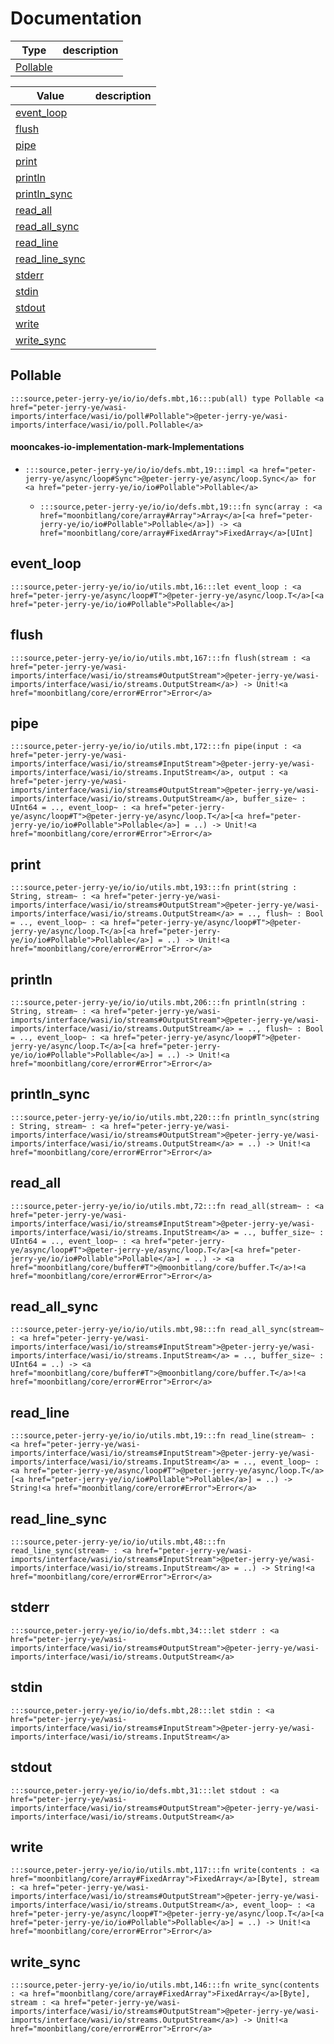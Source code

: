 # Documentation
|Type|description|
|---|---|
|[Pollable](#Pollable)||

|Value|description|
|---|---|
|[event\_loop](#event_loop)||
|[flush](#flush)||
|[pipe](#pipe)||
|[print](#print)||
|[println](#println)||
|[println\_sync](#println_sync)||
|[read\_all](#read_all)||
|[read\_all\_sync](#read_all_sync)||
|[read\_line](#read_line)||
|[read\_line\_sync](#read_line_sync)||
|[stderr](#stderr)||
|[stdin](#stdin)||
|[stdout](#stdout)||
|[write](#write)||
|[write\_sync](#write_sync)||

## Pollable

```moonbit
:::source,peter-jerry-ye/io/io/defs.mbt,16:::pub(all) type Pollable <a href="peter-jerry-ye/wasi-imports/interface/wasi/io/poll#Pollable">@peter-jerry-ye/wasi-imports/interface/wasi/io/poll.Pollable</a>
```


#### mooncakes-io-implementation-mark-Implementations
- ```moonbit
  :::source,peter-jerry-ye/io/io/defs.mbt,19:::impl <a href="peter-jerry-ye/async/loop#Sync">@peter-jerry-ye/async/loop.Sync</a> for <a href="peter-jerry-ye/io/io#Pollable">Pollable</a>
  ```
  > 
  * ```moonbit
    :::source,peter-jerry-ye/io/io/defs.mbt,19:::fn sync(array : <a href="moonbitlang/core/array#Array">Array</a>[<a href="peter-jerry-ye/io/io#Pollable">Pollable</a>]) -> <a href="moonbitlang/core/array#FixedArray">FixedArray</a>[UInt]
    ```
    > 

## event\_loop

```moonbit
:::source,peter-jerry-ye/io/io/utils.mbt,16:::let event_loop : <a href="peter-jerry-ye/async/loop#T">@peter-jerry-ye/async/loop.T</a>[<a href="peter-jerry-ye/io/io#Pollable">Pollable</a>]
```


## flush

```moonbit
:::source,peter-jerry-ye/io/io/utils.mbt,167:::fn flush(stream : <a href="peter-jerry-ye/wasi-imports/interface/wasi/io/streams#OutputStream">@peter-jerry-ye/wasi-imports/interface/wasi/io/streams.OutputStream</a>) -> Unit!<a href="moonbitlang/core/error#Error">Error</a>
```


## pipe

```moonbit
:::source,peter-jerry-ye/io/io/utils.mbt,172:::fn pipe(input : <a href="peter-jerry-ye/wasi-imports/interface/wasi/io/streams#InputStream">@peter-jerry-ye/wasi-imports/interface/wasi/io/streams.InputStream</a>, output : <a href="peter-jerry-ye/wasi-imports/interface/wasi/io/streams#OutputStream">@peter-jerry-ye/wasi-imports/interface/wasi/io/streams.OutputStream</a>, buffer_size~ : UInt64 = .., event_loop~ : <a href="peter-jerry-ye/async/loop#T">@peter-jerry-ye/async/loop.T</a>[<a href="peter-jerry-ye/io/io#Pollable">Pollable</a>] = ..) -> Unit!<a href="moonbitlang/core/error#Error">Error</a>
```


## print

```moonbit
:::source,peter-jerry-ye/io/io/utils.mbt,193:::fn print(string : String, stream~ : <a href="peter-jerry-ye/wasi-imports/interface/wasi/io/streams#OutputStream">@peter-jerry-ye/wasi-imports/interface/wasi/io/streams.OutputStream</a> = .., flush~ : Bool = .., event_loop~ : <a href="peter-jerry-ye/async/loop#T">@peter-jerry-ye/async/loop.T</a>[<a href="peter-jerry-ye/io/io#Pollable">Pollable</a>] = ..) -> Unit!<a href="moonbitlang/core/error#Error">Error</a>
```


## println

```moonbit
:::source,peter-jerry-ye/io/io/utils.mbt,206:::fn println(string : String, stream~ : <a href="peter-jerry-ye/wasi-imports/interface/wasi/io/streams#OutputStream">@peter-jerry-ye/wasi-imports/interface/wasi/io/streams.OutputStream</a> = .., flush~ : Bool = .., event_loop~ : <a href="peter-jerry-ye/async/loop#T">@peter-jerry-ye/async/loop.T</a>[<a href="peter-jerry-ye/io/io#Pollable">Pollable</a>] = ..) -> Unit!<a href="moonbitlang/core/error#Error">Error</a>
```


## println\_sync

```moonbit
:::source,peter-jerry-ye/io/io/utils.mbt,220:::fn println_sync(string : String, stream~ : <a href="peter-jerry-ye/wasi-imports/interface/wasi/io/streams#OutputStream">@peter-jerry-ye/wasi-imports/interface/wasi/io/streams.OutputStream</a> = ..) -> Unit!<a href="moonbitlang/core/error#Error">Error</a>
```


## read\_all

```moonbit
:::source,peter-jerry-ye/io/io/utils.mbt,72:::fn read_all(stream~ : <a href="peter-jerry-ye/wasi-imports/interface/wasi/io/streams#InputStream">@peter-jerry-ye/wasi-imports/interface/wasi/io/streams.InputStream</a> = .., buffer_size~ : UInt64 = .., event_loop~ : <a href="peter-jerry-ye/async/loop#T">@peter-jerry-ye/async/loop.T</a>[<a href="peter-jerry-ye/io/io#Pollable">Pollable</a>] = ..) -> <a href="moonbitlang/core/buffer#T">@moonbitlang/core/buffer.T</a>!<a href="moonbitlang/core/error#Error">Error</a>
```


## read\_all\_sync

```moonbit
:::source,peter-jerry-ye/io/io/utils.mbt,98:::fn read_all_sync(stream~ : <a href="peter-jerry-ye/wasi-imports/interface/wasi/io/streams#InputStream">@peter-jerry-ye/wasi-imports/interface/wasi/io/streams.InputStream</a> = .., buffer_size~ : UInt64 = ..) -> <a href="moonbitlang/core/buffer#T">@moonbitlang/core/buffer.T</a>!<a href="moonbitlang/core/error#Error">Error</a>
```


## read\_line

```moonbit
:::source,peter-jerry-ye/io/io/utils.mbt,19:::fn read_line(stream~ : <a href="peter-jerry-ye/wasi-imports/interface/wasi/io/streams#InputStream">@peter-jerry-ye/wasi-imports/interface/wasi/io/streams.InputStream</a> = .., event_loop~ : <a href="peter-jerry-ye/async/loop#T">@peter-jerry-ye/async/loop.T</a>[<a href="peter-jerry-ye/io/io#Pollable">Pollable</a>] = ..) -> String!<a href="moonbitlang/core/error#Error">Error</a>
```


## read\_line\_sync

```moonbit
:::source,peter-jerry-ye/io/io/utils.mbt,48:::fn read_line_sync(stream~ : <a href="peter-jerry-ye/wasi-imports/interface/wasi/io/streams#InputStream">@peter-jerry-ye/wasi-imports/interface/wasi/io/streams.InputStream</a> = ..) -> String!<a href="moonbitlang/core/error#Error">Error</a>
```


## stderr

```moonbit
:::source,peter-jerry-ye/io/io/defs.mbt,34:::let stderr : <a href="peter-jerry-ye/wasi-imports/interface/wasi/io/streams#OutputStream">@peter-jerry-ye/wasi-imports/interface/wasi/io/streams.OutputStream</a>
```


## stdin

```moonbit
:::source,peter-jerry-ye/io/io/defs.mbt,28:::let stdin : <a href="peter-jerry-ye/wasi-imports/interface/wasi/io/streams#InputStream">@peter-jerry-ye/wasi-imports/interface/wasi/io/streams.InputStream</a>
```


## stdout

```moonbit
:::source,peter-jerry-ye/io/io/defs.mbt,31:::let stdout : <a href="peter-jerry-ye/wasi-imports/interface/wasi/io/streams#OutputStream">@peter-jerry-ye/wasi-imports/interface/wasi/io/streams.OutputStream</a>
```


## write

```moonbit
:::source,peter-jerry-ye/io/io/utils.mbt,117:::fn write(contents : <a href="moonbitlang/core/array#FixedArray">FixedArray</a>[Byte], stream : <a href="peter-jerry-ye/wasi-imports/interface/wasi/io/streams#OutputStream">@peter-jerry-ye/wasi-imports/interface/wasi/io/streams.OutputStream</a>, event_loop~ : <a href="peter-jerry-ye/async/loop#T">@peter-jerry-ye/async/loop.T</a>[<a href="peter-jerry-ye/io/io#Pollable">Pollable</a>] = ..) -> Unit!<a href="moonbitlang/core/error#Error">Error</a>
```


## write\_sync

```moonbit
:::source,peter-jerry-ye/io/io/utils.mbt,146:::fn write_sync(contents : <a href="moonbitlang/core/array#FixedArray">FixedArray</a>[Byte], stream : <a href="peter-jerry-ye/wasi-imports/interface/wasi/io/streams#OutputStream">@peter-jerry-ye/wasi-imports/interface/wasi/io/streams.OutputStream</a>) -> Unit!<a href="moonbitlang/core/error#Error">Error</a>
```

